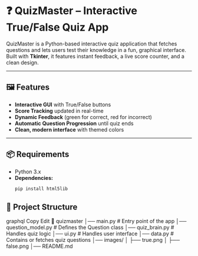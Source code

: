 # ❓ QuizMaster – Interactive True/False Quiz App

QuizMaster is a Python-based interactive quiz application that fetches questions and lets users test their knowledge in a fun, graphical interface.  
Built with **Tkinter**, it features instant feedback, a live score counter, and a clean design.

---


## 🖼 Features
- **Interactive GUI** with True/False buttons
- **Score Tracking** updated in real-time
- **Dynamic Feedback** (green for correct, red for incorrect)
- **Automatic Question Progression** until quiz ends
- **Clean, modern interface** with themed colors

---

## 📦 Requirements
- Python 3.x
- **Dependencies:**
  ```bash
  pip install html5lib

## 📂 Project Structure
graphql
Copy
Edit
📁 quizmaster
│── main.py              # Entry point of the app
│── question_model.py     # Defines the Question class
│── quiz_brain.py         # Handles quiz logic
│── ui.py                 # Handles user interface
│── data.py               # Contains or fetches quiz questions
│── images/
│    ├── true.png
│    ├── false.png
│── README.md
